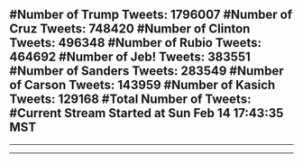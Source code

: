 #Number of Trump Tweets: 1796007
#Number of Cruz Tweets: 748420
#Number of Clinton Tweets: 496348
#Number of Rubio Tweets: 464692
#Number of Jeb! Tweets: 383551
#Number of Sanders Tweets: 283549
#Number of Carson Tweets: 143959
#Number of Kasich Tweets: 129168
#Total Number of Tweets:  
#Current Stream Started at Sun Feb 14 17:43:35 MST
---
---
---
